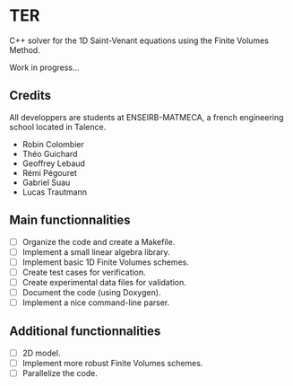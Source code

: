 # TER

C++ solver for the 1D Saint-Venant equations using the Finite Volumes Method.

Work in progress...

## Credits

All developpers are students at ENSEIRB-MATMECA, a french engineering school located in Talence.

* Robin Colombier
* Théo Guichard
* Geoffrey Lebaud
* Rémi Pégouret
* Gabriel Suau
* Lucas Trautmann

## Main functionnalities
- [ ] Organize the code and create a Makefile.
- [ ] Implement a small linear algebra library.
- [ ] Implement basic 1D Finite Volumes schemes.
- [ ] Create test cases for verification.
- [ ] Create experimental data files for validation.
- [ ] Document the code (using Doxygen).
- [ ] Implement a nice command-line parser.

## Additional functionnalities
- [ ] 2D model.
- [ ] Implement more robust Finite Volumes schemes.
- [ ] Parallelize the code.
